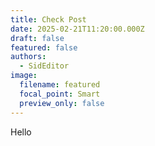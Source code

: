```yaml
---
title: Check Post
date: 2025-02-21T11:20:00.000Z
draft: false
featured: false
authors:
  - SidEditor
image:
  filename: featured
  focal_point: Smart
  preview_only: false
---
```

Hello

